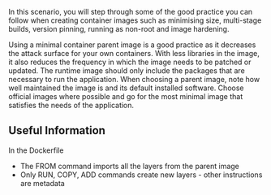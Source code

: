 In this scenario, you will step through some of the good practice you can follow when creating container images such as minimising size, multi-stage builds, version pinning, running as non-root and image hardening.

Using a minimal container parent image is a good practice as it decreases the attack surface for your own containers. With less libraries in the image, it also reduces the frequency in which the image needs to be patched or updated. The runtime image should only include the packages that are necessary to run the application. When choosing a parent image, note how well maintained the image is and its default installed software. Choose official images where possible and go for the most minimal image that satisfies the needs of the application.

## Useful Information

In the Dockerfile
- The FROM command imports all the layers from the parent image
- Only RUN, COPY, ADD commands create new layers - other instructions are metadata